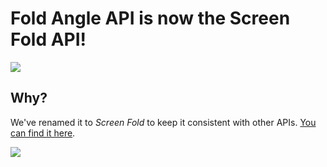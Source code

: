 # Fold Angle API is now the Screen Fold API!

<img src="https://diek.us/image/hero.jpg">

## Why?
We've renamed it to _Screen Fold_ to keep it consistent with other APIs. [You can find it here](https://diek.us/screen-fold).

<img src="https://github.com/diekus/screen-fold/blob/master/images/postures.png?raw=true">
